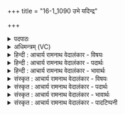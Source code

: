 +++
title = "16-1_1090 उभे यदिन्द्र"

+++
<details><summary>पदपाठः</summary>

उ꣣भे꣡इ꣢ति। यत्। इ꣣न्द्र। रो꣡द꣢꣯सी꣣इ꣡ति꣢। आ꣣पप्रा꣡थ꣢। आ꣣। पप्रा꣡थ꣢। उ꣣षा꣢। इ꣣व। महा꣡न्त꣢म्। त्वा꣣। मही꣡ना꣢म्। स꣣म्रा꣡ज꣢म्। स꣣म्। रा꣡ज꣢꣯म्। च꣣र्षणीना꣢म्। दे꣣वी꣢। ज꣡नि꣢꣯त्री। अ꣣जीजनत्। भद्रा꣢। ज꣡नि꣢꣯त्री। अ꣣जीजनत्। १०९०।
</details>

<details><summary>अधिमन्त्रम् (VC)</summary>

- इन्द्रः
- मान्धाता यौवनाश्वः
- महापङ्क्तिः
- पञ्चमः
</details>

<details><summary>हिन्दी : आचार्य रामनाथ वेदालंकार - विषयः</summary>

प्रथम ऋचा की पूर्वार्चिक में ३७९ क्रमाङ्क पर परमात्मा और राजा के विषय में व्याख्या हो चुकी है। यहाँ वीर मानव को उद्बोधन दिया जा रहा है।
</details>

<details><summary>हिन्दी : आचार्य रामनाथ वेदालंकार - पदार्थः</summary>

पदार्थान्वय -  हे (इन्द्र) वीर मानव ! (यत्) जो तूने (उषाः इव) उषा के समान (उभे रोदसी) आकाश-पृथिवी दोनों को (आ पप्राथ) अपने यश से पूर्ण किया हुआ है, ऐसे (महीनां महान्तम्) महानों में महान् (चर्षणीनां सम्राजम्) मनुष्यों के सम्राट् (त्वा) तुझे (देवी जनित्री) दिव्यगुणमयी माता ने (अजीजनत्) जन्म दिया है, (भद्रा जनित्री) श्रेष्ठ माता ने (अजीजनत्) जन्म दिया है ॥१॥ यहाँ उपमालङ्कार और वीररस है ॥१॥
</details>

<details><summary>हिन्दी : आचार्य रामनाथ वेदालंकार - भावार्थः</summary>

भावार्थ -  मनुष्य अपनी महिमा को पहचानकर बड़े-बड़े कार्य कर सकता है ॥१॥
</details>

<details><summary>संस्कृत : आचार्य रामनाथ वेदालंकार - विषयः</summary>

तत्र प्रथमा ऋक् पूर्वार्चिके ३७९ क्रमाङ्के परमात्मनृपत्योर्विषये व्याख्याता। अत्र वीरो मानव उद्बोध्यते।
</details>

<details><summary>संस्कृत : आचार्य रामनाथ वेदालंकार - पदार्थः</summary>

पदार्थान्वय -  हे (इन्द्र) वीर मानव ! (यत्) यत्, त्वम् (उषाः इव) प्रभातकान्तिरिव (उभे रोदसी) उभे द्यावापृथिव्यौ (आ पप्राथ) स्वयशसा पूरितवानसि, तादृशम् (महीनां महान्तम्) महत्त्ववतामपि महत्त्ववन्तम्, (चर्षणीनां सम्राजम्) मनुष्याणाम् अधिराजं च (त्वा) त्वाम् (देवी जनित्री) दिव्यगुणयुक्ता माता (अजीजनत्) अजनयत्, (भद्रा जनित्री) श्रेष्ठा माता (अजीजनत्) अजनयत् ॥१॥ अत्रोपमालङ्कारः, वीरो रसः ॥१॥
</details>

<details><summary>संस्कृत : आचार्य रामनाथ वेदालंकार - भावार्थः</summary>

भावार्थ -  मनुष्यः स्वमहिमानं परिचित्य महान्ति कर्माणि कर्तुं शक्नोति ॥१॥
</details>

<details><summary>संस्कृत : आचार्य रामनाथ वेदालंकार - पादटिप्पनी</summary>

टिप्पनी -   १. ऋ० १०।१३४।१,साम० ३७९।
</details>